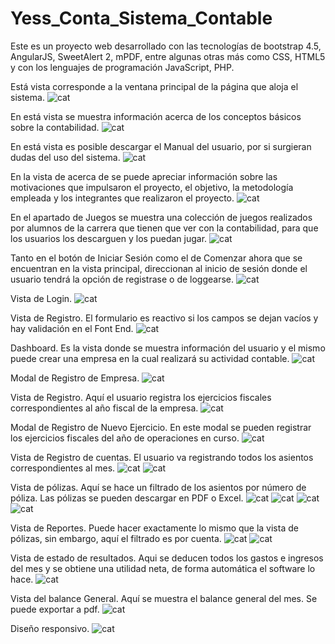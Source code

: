 # Yess_Conta_Sistema_Contable
Este es un proyecto web desarrollado con las tecnologías de bootstrap 4.5, AngularJS, SweetAlert 2, mPDF, entre algunas otras más como CSS, HTML5 y con los lenguajes de programación JavaScript, PHP.

Está vista corresponde a la ventana principal de la página que aloja el sistema.
![cat](https://github.com/ricardomtnez/Yess_Conta_Sistema_Contable/blob/main/Resources/Ventana_Principal.jpg)

En está vista se muestra información acerca de los conceptos básicos sobre la contabilidad.
![cat](https://github.com/ricardomtnez/Yess_Conta_Sistema_Contable/blob/main/Resources/Conceptos_Basicos.jpg)

En está vista es posible descargar el Manual del usuario, por si surgieran dudas del uso del sistema.
![cat](https://github.com/ricardomtnez/Yess_Conta_Sistema_Contable/blob/main/Resources/Manuales.jpg)

En la vista de acerca de se puede apreciar información sobre las motivaciones que impulsaron el proyecto,
el objetivo, la metodología empleada y los integrantes que realizaron el proyecto.
![cat](https://github.com/ricardomtnez/Yess_Conta_Sistema_Contable/blob/main/Resources/Acercade.jpg)

En el apartado de Juegos se muestra una colección de juegos realizados por alumnos de la carrera que tienen que ver con la contabilidad, para que los usuarios los descarguen y los puedan jugar.
![cat](https://github.com/ricardomtnez/Yess_Conta_Sistema_Contable/blob/main/Resources/Juegos.jpg)

Tanto en el botón de Iniciar Sesión como el de Comenzar ahora que se encuentran en la vista principal, direccionan al inicio de sesión donde el usuario tendrá la opción de registrase o de loggearse.
![cat](https://github.com/ricardomtnez/Yess_Conta_Sistema_Contable/blob/main/Resources/Iniciar_Sesion.jpg)

Vista de Login.
![cat](https://github.com/ricardomtnez/Yess_Conta_Sistema_Contable/blob/main/Resources/Login.jpg)

Vista de Registro. El formulario es reactivo si los campos se dejan vacíos y hay validación en el Font End.
![cat](https://github.com/ricardomtnez/Yess_Conta_Sistema_Contable/blob/main/Resources/Registro.jpg)

Dashboard. Es la vista donde se muestra información del usuario y el mismo puede crear una empresa en la cual realizará su actividad contable.
![cat](https://github.com/ricardomtnez/Yess_Conta_Sistema_Contable/blob/main/Resources/Dasboard.jpg)

Modal de Registro de Empresa.
![cat](https://github.com/ricardomtnez/Yess_Conta_Sistema_Contable/blob/main/Resources/Registro_Empresa.jpg)

Vista de Registro. Aquí el usuario registra los ejercicios fiscales correspondientes al año fiscal de la empresa.
![cat](https://github.com/ricardomtnez/Yess_Conta_Sistema_Contable/blob/main/Resources/Registro_EjerciciosFiscales.jpg)

Modal de Registro de Nuevo Ejercicio. En este modal se pueden registrar los ejercicios fiscales del año de operaciones en curso.
![cat](https://github.com/ricardomtnez/Yess_Conta_Sistema_Contable/blob/main/Resources/Modal_EjercicioFiscal.jpg)

Vista de Registro de cuentas. El usuario va registrando todos los asientos correspondientes al mes.
![cat](https://github.com/ricardomtnez/Yess_Conta_Sistema_Contable/blob/main/Resources/Registro_Cuentas.jpg)
![cat](https://github.com/ricardomtnez/Yess_Conta_Sistema_Contable/blob/main/Resources/Modal_Registro.jpg)

Vista de pólizas. Aquí se hace un filtrado de los asientos por número de póliza. Las pólizas se pueden descargar en PDF o Excel.
![cat](https://github.com/ricardomtnez/Yess_Conta_Sistema_Contable/blob/main/Resources/Polizas.jpg)
![cat](https://github.com/ricardomtnez/Yess_Conta_Sistema_Contable/blob/main/Resources/Polizas1.jpg)
![cat](https://github.com/ricardomtnez/Yess_Conta_Sistema_Contable/blob/main/Resources/Polizas2.jpg)
![cat](https://github.com/ricardomtnez/Yess_Conta_Sistema_Contable/blob/main/Resources/Polizas3.jpg)

Vista de Reportes. Puede hacer exactamente lo mismo que la vista de pólizas, sin embargo, aquí el filtrado es por cuenta.
![cat](https://github.com/ricardomtnez/Yess_Conta_Sistema_Contable/blob/main/Resources/Reportes.jpg)
![cat](https://github.com/ricardomtnez/Yess_Conta_Sistema_Contable/blob/main/Resources/Reportes2.jpg)

Vista de estado de resultados. Aqui se deducen todos los gastos e ingresos del mes y se obtiene una utilidad neta, de forma automática el software lo hace.
![cat](https://github.com/ricardomtnez/Yess_Conta_Sistema_Contable/blob/main/Resources/Resultados.jpg)

Vista del balance General. Aquí se muestra el balance general del mes. Se puede exportar a pdf.
![cat](https://github.com/ricardomtnez/Yess_Conta_Sistema_Contable/blob/main/Resources/Balance.jpg)

Diseño responsivo.
![cat](https://github.com/ricardomtnez/Yess_Conta_Sistema_Contable/blob/main/Resources/Responsivo.jpg)
